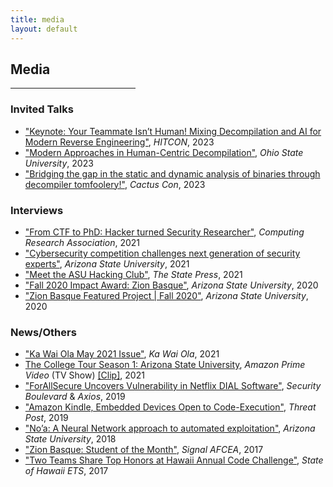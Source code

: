 ```yaml
---
title: media
layout: default
---
```


## Media 
<hr style="width:200px" class="w3-opacity">

### Invited Talks
- ["Keynote: Your Teammate Isn’t Human! Mixing Decompilation and AI for Modern Reverse Engineering"](https://youtu.be/HbrebQiFLDs?si=TJhKSju85jTLSsiT), _HITCON_, 2023
- ["Modern Approaches in Human-Centric Decompilation"](https://icdt.osu.edu/events/2023/03/virtual-event-modern-approaches-human-centric-decompilation), _Ohio State University_, 2023
- ["Bridging the gap in the static and dynamic analysis of binaries through decompiler tomfoolery!"](https://www.youtube.com/watch?v=-J8fGMt6UmE&t=22441s), _Cactus Con_, 2023

### Interviews
- ["From CTF to PhD: Hacker turned Security Researcher"](https://web.archive.org/web/20231210041601/https://conquer.cra.org/undergrad-research-highlights/from-ctf-to-phd-hacker-turned-security-researcher), _Computing Research Association_, 2021
- ["Cybersecurity competition challenges next generation of security experts"](https://web.archive.org/web/20220119233402/https://cec.asu.edu/news/cybersecurity-competition-challenges-next-generation-security-experts/), _Arizona State University_, 2021
- ["Meet the ASU Hacking Club"](https://www.statepress.com/article/2021/09/asu-hacking-club-rebrands), _The State Press_, 2021
- ["Fall 2020 Impact Award: Zion Basque"](https://fullcircle.asu.edu/graduate/zion-basque/), _Arizona State University_, 2020
- ["Zion Basque Featured Project \| Fall 2020"](https://furi.engineering.asu.edu/participant/basque-zion/), _Arizona State University_, 2020

### News/Others
- ["Ka Wai Ola May 2021 Issue"](https://kawaiola.news/nuhou/pokenuhou/news-briefs-may-2021/#attachment_9304), _Ka Wai Ola_, 2021
- [The College Tour Season 1: Arizona State University](https://www.thecollegetour.com/), _Amazon Prime Video_ (TV Show) [[Clip]](https://youtu.be/YW2p0ctzK9c?t=1935), 2021
- ["ForAllSecure Uncovers Vulnerability in Netflix DIAL Software"](https://securityboulevard.com/2019/09/forallsecure-uncovers-vulnerability-in-netflix-dial-software/), _Security Boulevard_ & _Axios_, 2019
- ["Amazon Kindle, Embedded Devices Open to Code-Execution"](https://threatpost.com/amazon-kindle-embedded-devices-code-execution/150003/), _Threat Post_, 2019
- ["No’a: A Neural Network approach to automated exploitation"](https://furi.engineering.asu.edu/furiproject/noa-a-neural-network-approach-to-automated-eploitation/), _Arizona State University_, 2018
- ["Zion Basque: Student of the Month"](https://www.afcea.org/signal/chapternews/index.cfm?action=details&id=3682), _Signal AFCEA_, 2017
- ["Two Teams Share Top Honors at Hawaii Annual Code Challenge"](https://ets.hawaii.gov/two-teams-share-top-honors-at-hawaii-annual-code-challenge/), _State of Hawaii ETS_, 2017
